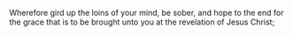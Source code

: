 Wherefore gird up the loins of your mind, be sober, and hope to the end for the grace that is to be brought unto you at the revelation of Jesus Christ;
